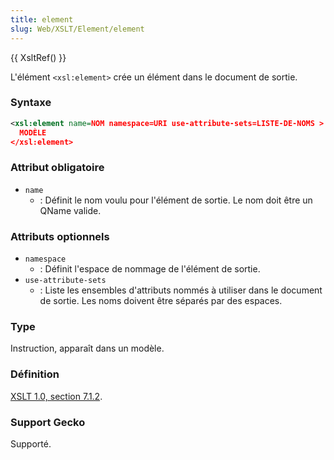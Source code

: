 ```yaml
---
title: element
slug: Web/XSLT/Element/element
---
```


{{ XsltRef() }}

L'élément `<xsl:element>` crée un élément dans le document de sortie.

### Syntaxe

```xml
<xsl:element name=NOM namespace=URI use-attribute-sets=LISTE-DE-NOMS >
  MODÈLE
</xsl:element>
```

### Attribut obligatoire

- `name`
  - : Définit le nom voulu pour l'élément de sortie. Le nom doit être un QName valide.

### Attributs optionnels

- `namespace`
  - : Définit l'espace de nommage de l'élément de sortie.
- `use-attribute-sets`
  - : Liste les ensembles d'attributs nommés à utiliser dans le document de sortie. Les noms doivent être séparés par des espaces.

### Type

Instruction, apparaît dans un modèle.

### Définition

[XSLT 1.0, section 7.1.2](http://www.w3.org/TR/xslt#section-Creating-Elements-with-xsl:element).

### Support Gecko

Supporté.
